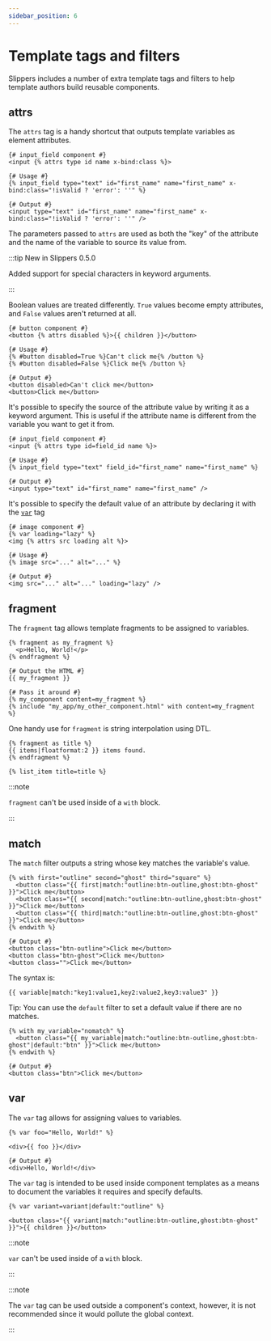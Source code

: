 ```yaml
---
sidebar_position: 6
---
```


# Template tags and filters

Slippers includes a number of extra template tags and filters to help template authors build reusable components.

## attrs

The `attrs` tag is a handy shortcut that outputs template variables as element attributes.

```twig
{# input_field component #}
<input {% attrs type id name x-bind:class %}>

{# Usage #}
{% input_field type="text" id="first_name" name="first_name" x-bind:class="!isValid ? 'error': ''" %}

{# Output #}
<input type="text" id="first_name" name="first_name" x-bind:class="!isValid ? 'error': ''" />
```

The parameters passed to `attrs` are used as both the "key" of the attribute and the name of the variable to source its value from.

:::tip New in Slippers 0.5.0

Added support for special characters in keyword arguments.

:::

Boolean values are treated differently. `True` values become empty attributes, and `False` values aren't returned at all.

```twig
{# button component #}
<button {% attrs disabled %}>{{ children }}</button>

{# Usage #}
{% #button disabled=True %}Can't click me{% /button %}
{% #button disabled=False %}Click me{% /button %}

{# Output #}
<button disabled>Can't click me</button>
<button>Click me</button>
```

It's possible to specify the source of the attribute value by writing it as a keyword argument. This is useful if the attribute name is different from the variable you want to get it from.

```twig
{# input_field component #}
<input {% attrs type id=field_id name %}>

{# Usage #}
{% input_field type="text" field_id="first_name" name="first_name" %}

{# Output #}
<input type="text" id="first_name" name="first_name" />
```

It's possible to specify the default value of an attribute by declaring it with the [`var`](#var) tag

```twig
{# image component #}
{% var loading="lazy" %}
<img {% attrs src loading alt %}>

{# Usage #}
{% image src="..." alt="..." %}

{# Output #}
<img src="..." alt="..." loading="lazy" />
```

## fragment

The `fragment` tag allows template fragments to be assigned to variables.

```twig
{% fragment as my_fragment %}
  <p>Hello, World!</p>
{% endfragment %}

{# Output the HTML #}
{{ my_fragment }}

{# Pass it around #}
{% my_component content=my_fragment %}
{% include "my_app/my_other_component.html" with content=my_fragment %}
```

One handy use for `fragment` is string interpolation using DTL.

```twig
{% fragment as title %}
{{ items|floatformat:2 }} items found.
{% endfragment %}

{% list_item title=title %}
```

:::note

`fragment` can't be used inside of a `with` block.

:::

## match

The `match` filter outputs a string whose key matches the variable's value.

```twig
{% with first="outline" second="ghost" third="square" %}
  <button class="{{ first|match:"outline:btn-outline,ghost:btn-ghost" }}">Click me</button>
  <button class="{{ second|match:"outline:btn-outline,ghost:btn-ghost" }}">Click me</button>
  <button class="{{ third|match:"outline:btn-outline,ghost:btn-ghost" }}">Click me</button>
{% endwith %}

{# Output #}
<button class="btn-outline">Click me</button>
<button class="btn-ghost">Click me</button>
<button class="">Click me</button>
```

The syntax is:

```twig
{{ variable|match:"key1:value1,key2:value2,key3:value3" }}
```

Tip: You can use the `default` filter to set a default value if there are no matches.

```twig
{% with my_variable="nomatch" %}
  <button class="{{ my_variable|match:"outline:btn-outline,ghost:btn-ghost"|default:"btn" }}">Click me</button>
{% endwith %}

{# Output #}
<button class="btn">Click me</button>
```

## var

The `var` tag allows for assigning values to variables.

```twig
{% var foo="Hello, World!" %}

<div>{{ foo }}</div>

{# Output #}
<div>Hello, World!</div>
```

The `var` tag is intended to be used inside component templates as a means to document the variables it requires and specify defaults.

```twig title="button.html"
{% var variant=variant|default:"outline" %}

<button class="{{ variant|match:"outline:btn-outline,ghost:btn-ghost" }}">{{ children }}</button>
```

:::note

`var` can't be used inside of a `with` block.

:::

:::note

The `var` tag can be used outside a component's context, however, it is not recommended since it would pollute the global context.

:::
